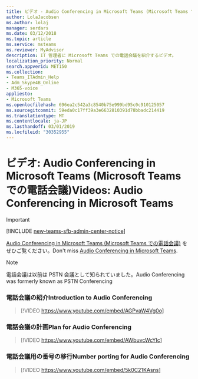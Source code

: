 ```yaml
---
title: ビデオ - Audio Conferencing in Microsoft Teams (Microsoft Teams での電話会議)
author: LolaJacobsen
ms.author: lolaj
manager: serdars
ms.date: 03/12/2018
ms.topic: article
ms.service: msteams
ms.reviewer: MyAdvisor
description: IT 管理者に Microsoft Teams での電話会議を紹介するビデオ。
localization_priority: Normal
search.appverid: MET150
ms.collection:
- Teams_ITAdmin_Help
- Adm_Skype4B_Online
- M365-voice
appliesto:
- Microsoft Teams
ms.openlocfilehash: 696ea2c542a3c8540b75e999bd95c0c910125057
ms.sourcegitcommit: 59eda0c17ff39a3e6632810391d78bbadc214419
ms.translationtype: MT
ms.contentlocale: ja-JP
ms.lasthandoff: 03/01/2019
ms.locfileid: "30352955"
---
```

<a name="videos-audio-conferencing-in-microsoft-teams"></a><span data-ttu-id="3a687-103">ビデオ: Audio Conferencing in Microsoft Teams (Microsoft Teams での電話会議)</span><span class="sxs-lookup"><span data-stu-id="3a687-103">Videos: Audio Conferencing in Microsoft Teams</span></span>
=============================================
> [!IMPORTANT]
> [!INCLUDE [new-teams-sfb-admin-center-notice](includes/new-teams-sfb-admin-center-notice.md)]

<span data-ttu-id="3a687-104">[Audio Conferencing in Microsoft Teams (Microsoft Teams での電話会議)](audio-conferencing.md) をぜひご覧ください。</span><span class="sxs-lookup"><span data-stu-id="3a687-104">Don't miss [Audio Conferencing in Microsoft Teams](audio-conferencing.md).</span></span>

> [!NOTE]
> <span data-ttu-id="3a687-105">電話会議は以前は PSTN 会議として知られていました。</span><span class="sxs-lookup"><span data-stu-id="3a687-105">Audio Conferencing was formerly known as PSTN Conferencing</span></span>


### <a name="introduction-to-audio-conferencing"></a><span data-ttu-id="3a687-106">電話会議の紹介</span><span class="sxs-lookup"><span data-stu-id="3a687-106">Introduction to Audio Conferencing</span></span>
> [!VIDEO https://www.youtube.com/embed/AGPvaW4Vg0o]

### <a name="plan-for-audio-conferencing"></a><span data-ttu-id="3a687-107">電話会議の計画</span><span class="sxs-lookup"><span data-stu-id="3a687-107">Plan for Audio Conferencing</span></span>
> [!VIDEO https://www.youtube.com/embed/AWbuvcWcYIc]

### <a name="number-porting-for-audio-conferencing"></a><span data-ttu-id="3a687-108">電話会議用の番号の移行</span><span class="sxs-lookup"><span data-stu-id="3a687-108">Number porting for Audio Conferencing</span></span>
> [!VIDEO https://www.youtube.com/embed/5k0C21KAsns]
